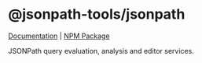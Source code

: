 # @jsonpath-tools/jsonpath

[Documentation](https://vosa53.github.io/jsonpath-tools/documentation/core/get-started) | [NPM Package](https://www.npmjs.com/package/@jsonpath-tools/jsonpath)

JSONPath query evaluation, analysis and editor services.